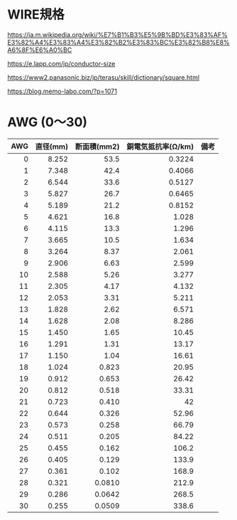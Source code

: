 # WIRE規格


https://ja.m.wikipedia.org/wiki/%E7%B1%B3%E5%9B%BD%E3%83%AF%E3%82%A4%E3%83%A4%E3%82%B2%E3%83%BC%E3%82%B8%E8%A6%8F%E6%A0%BC


https://e.lapp.com/jp/conductor-size

https://www2.panasonic.biz/jp/terasu/skill/dictionary/square.html

https://blog.memo-labo.com/?p=1071

# AWG (0～30)

| AWG | 直径(mm) | 断面積(mm2) |	銅電気抵抗率(Ω/km) | 備考 |
| --: | --: | --: | --: | :-- |
| 0 |	8.252	|	53.5	| 0.3224	||
| 1	|	7.348	|	42.4	| 0.4066	||
| 2	|	6.544	|	33.6	| 0.5127	||
| 3	|	5.827	|	26.7	| 0.6465	||
| 4	|	5.189	|	21.2	| 0.8152	||
| 5	|	4.621	|	16.8	| 1.028	||
| 6	|	4.115	|	13.3	| 1.296	||
| 7	|	3.665	|	10.5	| 1.634	||
| 8	|	3.264	|	8.37	| 2.061	||
| 9	|	2.906	|	6.63	| 2.599	||
| 10	|	2.588	|	5.26	| 3.277	||
| 11	|	2.305	|	4.17	| 4.132	||
| 12	|	2.053	|	3.31	| 5.211	||
| 13	|	1.828	|	2.62	| 6.571	||
| 14	|	1.628	|	2.08	| 8.286	||
| 15	|	1.450	|	1.65	| 10.45	||
| 16	|	1.291	|	1.31	| 13.17	||
| 17	| 1.150	| 1.04	| 16.61	||
| 18	|	1.024	|	0.823	| 20.95	||
| 19	|	0.912	|	0.653	| 26.42	||
| 20	|	0.812	|	0.518	| 33.31	||
| 21	|	0.723	|	0.410	| 42	||
| 22	|	0.644	|	0.326	| 52.96	||
| 23	|	0.573	|	0.258	| 66.79	||
| 24	|	0.511	|	0.205	| 84.22	||
| 25	|	0.455	|	0.162	| 106.2	||
| 26	|	0.405	|	0.129	| 133.9	||
| 27	|	0.361	|	0.102	| 168.9	||
| 28	|	0.321	|	0.0810	| 212.9	||
| 29	|	0.286	|	0.0642	| 268.5	||
| 30	|	0.255	|	0.0509	| 338.6	||



